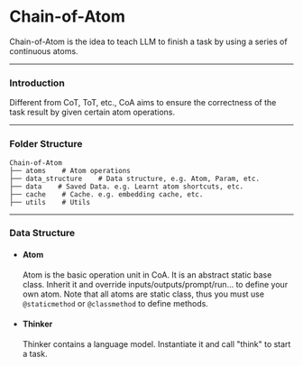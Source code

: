 # Chain-of-Atom
Chain-of-Atom is the idea to teach LLM to finish a task by using a series of continuous atoms.

-----------------------------------------

### Introduction
Different from CoT, ToT, etc., CoA aims to ensure the correctness of the task result by given certain atom operations.

-----------------------------------------
### Folder Structure
```
Chain-of-Atom
├── atoms    # Atom operations
├── data_structure    # Data structure, e.g. Atom, Param, etc.
├── data    # Saved Data. e.g. Learnt atom shortcuts, etc.
├── cache    # Cache. e.g. embedding cache, etc.
├── utils    # Utils
```

-----------------------------------------
### Data Structure
* #### Atom
   Atom is the basic operation unit in CoA. It is an abstract static base class.
   Inherit it and override inputs/outputs/prompt/run... to define your own atom.
   Note that all atoms are static class, thus you must use ```@staticmethod``` or ```@classmethod``` to define methods.
* #### Thinker
   Thinker contains a language model. Instantiate it and call "think" to start a task.